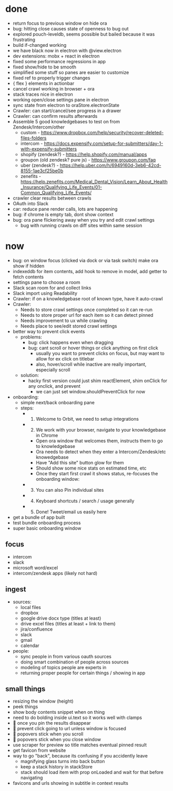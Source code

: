 # done

- return focus to previous window on hide ora
- bug: hitting close causes state of openness to bug out
- explored pouch-leveldb, seems possible but bailed because it was frustrating
- build if-changed working
- we have black now in electron with @view.electron
- dev extensions: mobx + react in electron
- fixed some performance regressions in app
- fixed show/hide to be smooth
- simplified some stuff so panes are easier to customize
- fixed ref to properly trigger changes
- { flex } elements in actionbar
- cancel crawl working in browser + ora
- stack traces nice in electron
- working open/close settings pane in electron
- sync state from electron to oraStore.electronState
- Crawler: can start/cancel/see progress in a drawer
- Crawler: can confirm results afterwards
- Assemble 5 good knowledgebases to test on from Zendesk/Intercom/other
  - custom - https://www.dropbox.com/help/security/recover-deleted-files-folders
  - intercom - https://docs.expensify.com/setup-for-submitters/day-1-with-expensify-submitters
  - shopify (zendesk?) - https://help.shopify.com/manual/apps
  - groupon (old zendesk? pure js) - https://www.groupon.com/faq
  - uber (zendesk?) - https://help.uber.com/h/6949160d-3eb6-42cd-8155-1ae3cf25be0b
  - zenefits - https://help.zenefits.com/Medical_Dental_Vision/Learn_About_Health_Insurance/Qualifying_Life_Events/01-Common_Qualifying_Life_Events/
- crawler clear results between crawls
- OAuth into Slack
- car: reduce pane render calls, lots are happening
- bug: if chrome is empty tab, dont show context
- bug: ora pane flickering away when you try and edit crawl settings
  - bug with running crawls on diff sites within same session

# now

- bug: on window focus (clicked via dock or via task switch) make ora show if hidden
- indexeddb for item contents, add hook to remove in model, add getter to fetch contents
- settings pane to choose a room
- Slack scan room for and collect links
- Slack import using Readability
- Crawler: if on a knowledgebase root of known type, have it auto-crawl
- Crawler:
  - Needs to store crawl settings once completed so it can re-run
  - Needs to store proper url for each item so it can detect pinned
  - Needs improvement to ux while crawling
  - Needs place to see/edit stored crawl settings
- better way to prevent click events
  - problems:
    - bug: click happens even when dragging
    - bug: cant scroll or hover things or click anything on first click
      - usually you want to prevent clicks on focus, but may want to allow for ex click on titlebar
      - also, hover/scroll while inactive are really important, especially scroll
  - solution:
    - hacky first version could just shim reactElement, shim onClick for any onclick, and prevent
      - we can just set window.shouldPreventClick for now
- onboarding:
  - simple next/back onboarding pane
  - steps:
    - 1. Welcome to Orbit, we need to setup integrations
    - 2. We work with your browser, navigate to your knowledgebase in Chrome
      - Open ora window that welcomes them, instructs them to go to knowledgebase
      - Ora needs to detect when they enter a Intercom/Zendesk/etc knowedgebase
      - Have "Add this site" button glow for them
      - Should show some nice stats on estimated time, etc
      - Once they start first crawl it shows status, re-focuses the onboarding window:
    - 3. You can also Pin individual sites
    - 4. Keyboard shortcuts / search / usage generally
    - 5. Done! Tweet/email us easily here
- get a bundle of app built
- test bundle onboarding process
- super basic onboarding window

## focus
- intercom
- slack
- microsoft word/excel
- intercom/zendesk apps (likely not hard)

## ingest
- sources:
  - local files
  - dropbox
  - google drive docx type (titles at least)
  - drive excel files (titles at least + link to them)
  - jira/confluence
  - slack
  - gmail
  - calendar
- people:
  - sync people in from various oauth sources
  - doing smart combination of people across sources
  - modeling of topics people are experts in
  - returning proper people for certain things / showing in app

## small things
- resizing the window (height)
- peek things
- show body contents snippet when on thing
- need to do bolding inside ui.text so it works well with clamps
- :bug: once you pin the results disappear
- :bug: prevent click going to url unless window is focused
- :bug: popovers stick when you scroll
- :bug: popovers stick when you close window
- use scraper for preview so title matches eventual pinned result
- get favicon from website
- way to go "back", because its confusing if you accidently leave
  - magnifying glass turns into back button
  - keep a stack history in stackStore
  - stack should load item with prop onLoaded and wait for that before navigating
- favicons and urls showing in subtitle in context results
